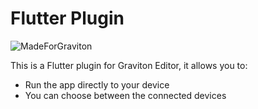# Flutter Plugin

![MadeForGraviton](https://raw.githubusercontent.com/Graviton-Code-Editor/website/master/src/badges/made_for_graviton.svg?sanitize=true)

This is a Flutter plugin for Graviton Editor, it allows you to:

- Run the app directly to your device
- You can choose between the connected devices